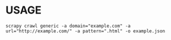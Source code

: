 # USAGE

    scrapy crawl generic -a domain="example.com" -a url="http://example.com/" -a pattern=".html" -o example.json
